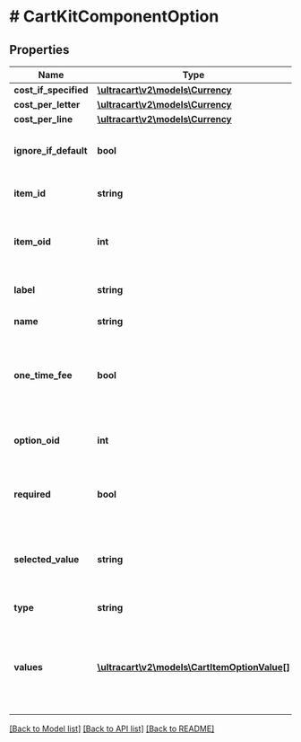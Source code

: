 # # CartKitComponentOption

## Properties

Name | Type | Description | Notes
------------ | ------------- | ------------- | -------------
**cost_if_specified** | [**\ultracart\v2\models\Currency**](Currency.md) |  | [optional]
**cost_per_letter** | [**\ultracart\v2\models\Currency**](Currency.md) |  | [optional]
**cost_per_line** | [**\ultracart\v2\models\Currency**](Currency.md) |  | [optional]
**ignore_if_default** | **bool** | True if the default answer is ignored | [optional]
**item_id** | **string** | Kit component item id | [optional]
**item_oid** | **int** | Unique identifier for the kit component item | [optional]
**label** | **string** | Display label for the option | [optional]
**name** | **string** | Name of the option | [optional]
**one_time_fee** | **bool** | Charge the fee a single time instead of multiplying by the quantity | [optional]
**option_oid** | **int** | Unique identifier for the option | [optional]
**required** | **bool** | True if the customer is required to select a value | [optional]
**selected_value** | **string** | The value of the option specified by the customer | [optional]
**type** | **string** | Type of option | [optional]
**values** | [**\ultracart\v2\models\CartItemOptionValue[]**](CartItemOptionValue.md) | Values that the customer can select from for radio or select type options | [optional]

[[Back to Model list]](../../README.md#models) [[Back to API list]](../../README.md#endpoints) [[Back to README]](../../README.md)
